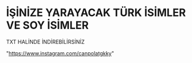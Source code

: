 # İŞİNİZE YARAYACAK TÜRK İSİMLER VE SOY İSİMLER
TXT HALİNDE İNDİREBİLİRSİNİZ 


"https://www.instagram.com/canpolatgkky"
